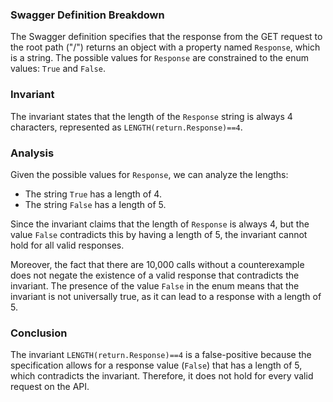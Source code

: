 ### Swagger Definition Breakdown
The Swagger definition specifies that the response from the GET request to the root path ("/") returns an object with a property named `Response`, which is a string. The possible values for `Response` are constrained to the enum values: `True` and `False`.

### Invariant
The invariant states that the length of the `Response` string is always 4 characters, represented as `LENGTH(return.Response)==4`. 

### Analysis
Given the possible values for `Response`, we can analyze the lengths:
- The string `True` has a length of 4.
- The string `False` has a length of 5.

Since the invariant claims that the length of `Response` is always 4, but the value `False` contradicts this by having a length of 5, the invariant cannot hold for all valid responses. 

Moreover, the fact that there are 10,000 calls without a counterexample does not negate the existence of a valid response that contradicts the invariant. The presence of the value `False` in the enum means that the invariant is not universally true, as it can lead to a response with a length of 5.

### Conclusion
The invariant `LENGTH(return.Response)==4` is a false-positive because the specification allows for a response value (`False`) that has a length of 5, which contradicts the invariant. Therefore, it does not hold for every valid request on the API.
